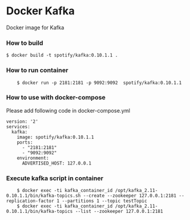Docker Kafka
===============
Docker image for Kafka

### How to build

    $ docker build -t spotify/kafka:0.10.1.1 .

### How to run container
```
    $ docker run -p 2181:2181 -p 9092:9092  spotify/kafka:0.10.1.1
```

### How to use with docker-compose
Please add following code in docker-compose.yml

```
version: '2'
services:
  kafka:
    image: spotify/kafka:0.10.1.1
    ports:
      - "2181:2181"
      - "9092:9092"
    environment:
      ADVERTISED_HOST: 127.0.0.1
```

### Execute kafka script in container

```
    $ docker exec -ti kafka_container_id /opt/kafka_2.11-0.10.1.1/bin/kafka-topics.sh --create --zookeeper 127.0.0.1:2181 --replication-factor 1 --partitions 1 --topic testTopic
    $ docker exec -ti kafka_container_id /opt/kafka_2.11-0.10.1.1/bin/kafka-topics --list --zookeeper 127.0.0.1:2181
```